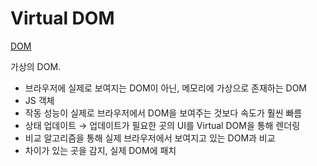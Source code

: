 # Virtual DOM

[DOM](https://github.com/jihyoung9912/react-study/blob/main/mdFiles/DOM.md)

가상의 DOM.

- 브라우저에 실제로 보여지는 DOM이 아닌, 메모리에 가상으로 존재하는 DOM
- JS 객체
- 작동 성능이 실제로 브라우저에서 DOM을 보여주는 것보다 속도가 훨씬 빠름
- 상태 업데이트 → 업데이트가 필요한 곳의 UI를 Virtual DOM을 통해 렌더링
- 비교 알고리즘을 통해 실제 브라우저에서 보여지고 있는 DOM과 비교
- 차이가 있는 곳을 감지, 실제 DOM에 패치
